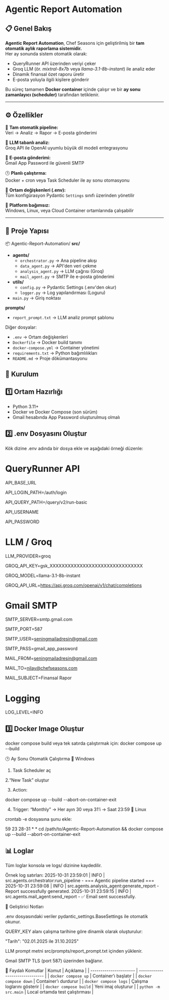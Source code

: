 # Agentic Report Automation

## 📋 Genel Bakış

**Agentic Report Automation**, Chef Seasons için geliştirilmiş bir **tam otomatik aylık raporlama sistemidir.**  
Her ay sonunda sistem otomatik olarak:

- QueryRunner API üzerinden veriyi çeker
- Groq LLM (ör. _mixtral-8x7b_ veya _llama-3.1-8b-instant_) ile analiz eder
- Dinamik finansal özet raporu üretir
- E-posta yoluyla ilgili kişilere gönderir

Bu süreç tamamen **Docker container** içinde çalışır ve bir **ay sonu zamanlayıcı (scheduler)** tarafından tetiklenir.

---

## ⚙️ Özellikler

🔄 **Tam otomatik pipeline:**  
Veri → Analiz → Rapor → E-posta gönderimi

🤖 **LLM tabanlı analiz:**  
Groq API ile OpenAI uyumlu büyük dil modeli entegrasyonu

📧 **E-posta gönderimi:**  
Gmail App Password ile güvenli SMTP

🕒 **Planlı çalıştırma:**  
Docker + cron veya Task Scheduler ile ay sonu otomasyonu

🧩 **Ortam değişkenleri (.env):**  
Tüm konfigürasyon Pydantic `Settings` sınıfı üzerinden yönetilir

🧱 **Platform bağımsız:**  
Windows, Linux, veya Cloud Container ortamlarında çalışabilir

---

## 📁 Proje Yapısı

📦 Agentic-Report-Automation/
**src/**

- **agents/**
  - `orchestrator.py` → Ana pipeline akışı
  - `data_agent.py` → API'den veri çekme
  - `analysis_agent.py` → LLM çağrısı (Groq)
  - `mail_agent.py` → SMTP ile e-posta gönderimi
- **utils/**
  - `config.py` → Pydantic Settings (.env'den okur)
  - `logger.py` → Log yapılandırması (Loguru)
- `main.py` → Giriş noktası

**prompts/**

- `report_prompt.txt` → LLM analiz prompt şablonu

Diğer dosyalar:

- `.env` → Ortam değişkenleri
- `Dockerfile` → Docker build tanımı
- `docker-compose.yml` → Container yönetimi
- `requirements.txt` → Python bağımlılıkları
- `README.md` → Proje dökümantasyonu

## 🔧 Kurulum

## 1️⃣ Ortam Hazırlığı

- Python 3.11+
- Docker ve Docker Compose (son sürüm)
- Gmail hesabında App Password oluşturulmuş olmalı

## 2️⃣ .env Dosyasını Oluştur

Kök dizine .env adında bir dosya ekle ve aşağıdaki örneği düzenle:

# QueryRunner API

API_BASE_URL

API_LOGIN_PATH=/auth/login

API_QUERY_PATH=/query/v2/run-basic

API_USERNAME

API_PASSWORD

# LLM / Groq

LLM_PROVIDER=groq

GROQ_API_KEY=gsk_XXXXXXXXXXXXXXXXXXXXXXXXXXXXXXX

GROQ_MODEL=llama-3.1-8b-instant

GROQ_API_URL=https://api.groq.com/openai/v1/chat/completions

# Gmail SMTP

SMTP_SERVER=smtp.gmail.com

SMTP_PORT=587

SMTP_USER=seningmailadresin@gmail.com

SMTP_PASS=gmail_app_password

MAIL_FROM=seningmailadresin@gmail.com

MAIL_TO=nilay@chefseasons.com

MAIL_SUBJECT=Finansal Rapor

# Logging

LOG_LEVEL=INFO

## 3️⃣ Docker Image Oluştur

docker compose build
veya tek satırda çalıştırmak için:
docker compose up --build

🕒 Ay Sonu Otomatik Çalıştırma
🔹 Windows

1. Task Scheduler aç

2.“New Task” oluştur

3. Action:

docker compose up --build --abort-on-container-exit

4. Trigger:
   “Monthly” → Her ayın 30 veya 31’i → Saat 23:59
   🔹 Linux

crontab -e dosyasına şunu ekle:

59 23 28-31 \* \* cd /path/to/Agentic-Report-Automation && docker compose up --build --abort-on-container-exit

## 📊 Loglar

Tüm loglar konsola ve logs/ dizinine kaydedilir.

Örnek log satırları:
2025-10-31 23:59:01 | INFO | src.agents.orchestrator:run_pipeline - === Agentic pipeline started ===
2025-10-31 23:59:08 | INFO | src.agents.analysis_agent:generate_report - Report successfully generated.
2025-10-31 23:59:15 | INFO | src.agents.mail_agent:send_report - ✅ Email sent successfully.

🧠 Geliştirici Notları

.env dosyasındaki veriler pydantic_settings.BaseSettings ile otomatik okunur.

QUERY_KEY alanı çalışma tarihine göre dinamik olarak oluşturulur:

"Tarih": "02.01.2025 ile 31.10.2025"

LLM prompt metni src/prompts/report_prompt.txt içinden yüklenir.

Gmail SMTP TLS (port 587) üzerinden bağlanır.

🧩 Faydalı Komutlar
| Komut | Açıklama |
| ---------------------- | ------------------------------- |
| `docker compose up` | Container’ı başlatır |
| `docker compose down` | Container’ı durdurur |
| `docker compose logs` | Çalışma loglarını gösterir |
| `docker compose build` | Yeni imaj oluşturur |
| `python -m src.main` | Local ortamda test çalıştırması |
